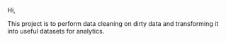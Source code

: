 Hi, 

This project is to perform data cleaning on dirty data and transforming it into useful datasets for analytics.
